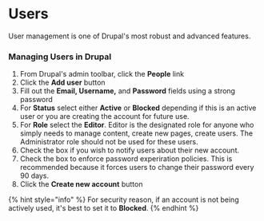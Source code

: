 # Users

User management is one of Drupal's most robust and advanced features.

### Managing Users in Drupal

1. From Drupal's admin toolbar, click the **People** link
2. Click the **Add user** button
3. Fill out the **Email, Username,** and **Password** fields using a strong password
4. For **Status** select either **Active** or **Blocked** depending if this is an active user or you are creating the account for future use.&#x20;
5. For **Role** select the **Editor**. Editor is the designated role for anyone who simply needs to manage content, create new pages, create users. The Administrator role should not be used for these users.
6. Check the box if you wish to notify users about their new account.
7. Check the box to enforce password experiration policies. This is recommended because it forces users to change their password every 90 days.
8. Click the **Create new account** button



{% hint style="info" %}
For security reason, if an account is not being actively used, it's best to set it to **Blocked**.
{% endhint %}
